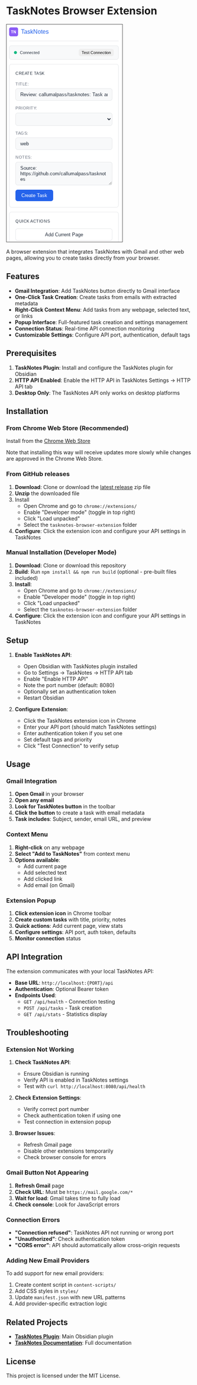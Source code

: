 # TaskNotes Browser Extension

![image](images/2025-08-12_12-48-17.png)

A browser extension that integrates TaskNotes with Gmail and other web pages, allowing you to create tasks directly from your browser.

## Features

- **Gmail Integration**: Add TaskNotes button directly to Gmail interface
- **One-Click Task Creation**: Create tasks from emails with extracted metadata
- **Right-Click Context Menu**: Add tasks from any webpage, selected text, or links
- **Popup Interface**: Full-featured task creation and settings management
- **Connection Status**: Real-time API connection monitoring
- **Customizable Settings**: Configure API port, authentication, default tags

## Prerequisites

1. **TaskNotes Plugin**: Install and configure the TaskNotes plugin for Obsidian
2. **HTTP API Enabled**: Enable the HTTP API in TaskNotes Settings → HTTP API tab
3. **Desktop Only**: The TaskNotes API only works on desktop platforms

## Installation

### From Chrome Web Store (Recommended)

Install from the [Chrome Web Store](https://chromewebstore.google.com/detail/obsidian-tasknotes-web-ex/kcbplgbcleppckifepdciipecjhdmchh)

Note that installing this way will receive updates more slowly while changes are approved in the Chrome Web Store. 

### From GitHub releases

1. **Download**: Clone or download the [latest release](https://github.com/callumalpass/tasknotes-browser-extension/releases/latest) zip file
2. **Unzip** the downloaded file
3. Install
   - Open Chrome and go to `chrome://extensions/`
   - Enable "Developer mode" (toggle in top right)
   - Click "Load unpacked"
   - Select the `tasknotes-browser-extension` folder
4. **Configure**: Click the extension icon and configure your API settings in TaskNotes

### Manual Installation (Developer Mode)

1. **Download**: Clone or download this repository
2. **Build**: Run `npm install && npm run build` (optional - pre-built files included)
3. **Install**:
   - Open Chrome and go to `chrome://extensions/`
   - Enable "Developer mode" (toggle in top right)
   - Click "Load unpacked"
   - Select the `tasknotes-browser-extension` folder
4. **Configure**: Click the extension icon and configure your API settings in TaskNotes

## Setup

1. **Enable TaskNotes API**:

   - Open Obsidian with TaskNotes plugin installed
   - Go to Settings → TaskNotes → HTTP API tab
   - Enable "Enable HTTP API"
   - Note the port number (default: 8080)
   - Optionally set an authentication token
   - Restart Obsidian

2. **Configure Extension**:

   - Click the TaskNotes extension icon in Chrome
   - Enter your API port (should match TaskNotes settings)
   - Enter authentication token if you set one
   - Set default tags and priority
   - Click "Test Connection" to verify setup

## Usage

### Gmail Integration

1. **Open Gmail** in your browser
2. **Open any email**
3. **Look for TaskNotes button** in the toolbar
4. **Click the button** to create a task with email metadata
5. **Task includes**: Subject, sender, email URL, and preview

### Context Menu

1. **Right-click** on any webpage
2. **Select "Add to TaskNotes"** from context menu
3. **Options available**:
   - Add current page
   - Add selected text
   - Add clicked link
   - Add email (on Gmail)

### Extension Popup

1. **Click extension icon** in Chrome toolbar
2. **Create custom tasks** with title, priority, notes
3. **Quick actions**: Add current page, view stats
4. **Configure settings**: API port, auth token, defaults
5. **Monitor connection** status

## API Integration

The extension communicates with your local TaskNotes API:

- **Base URL**: `http://localhost:{PORT}/api`
- **Authentication**: Optional Bearer token
- **Endpoints Used**:
  - `GET /api/health` - Connection testing
  - `POST /api/tasks` - Task creation  
  - `GET /api/stats` - Statistics display

## Troubleshooting

### Extension Not Working

1. **Check TaskNotes API**:
   - Ensure Obsidian is running
   - Verify API is enabled in TaskNotes settings
   - Test with `curl http://localhost:8080/api/health`

2. **Check Extension Settings**:
   - Verify correct port number
   - Check authentication token if using one
   - Test connection in extension popup

3. **Browser Issues**:
   - Refresh Gmail page
   - Disable other extensions temporarily
   - Check browser console for errors

### Gmail Button Not Appearing

1. **Refresh Gmail** page
2. **Check URL**: Must be `https://mail.google.com/*`
3. **Wait for load**: Gmail takes time to fully load
4. **Check console**: Look for JavaScript errors

### Connection Errors

- **"Connection refused"**: TaskNotes API not running or wrong port
- **"Unauthorized"**: Check authentication token
- **"CORS error"**: API should automatically allow cross-origin requests


### Adding New Email Providers

To add support for new email providers:

1. Create content script in `content-scripts/`
2. Add CSS styles in `styles/`
3. Update `manifest.json` with new URL patterns
4. Add provider-specific extraction logic


## Related Projects

- **[TaskNotes Plugin](https://github.com/callumalpass/tasknotes)**: Main Obsidian plugin
- **[TaskNotes Documentation](https://callumalpass.github.io/tasknotes/)**: Full documentation

## License

This project is licensed under the MIT License.

